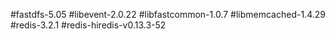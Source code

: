#fastdfs-5.05
#libevent-2.0.22
#libfastcommon-1.0.7
#libmemcached-1.4.29
#redis-3.2.1
#redis-hiredis-v0.13.3-52
